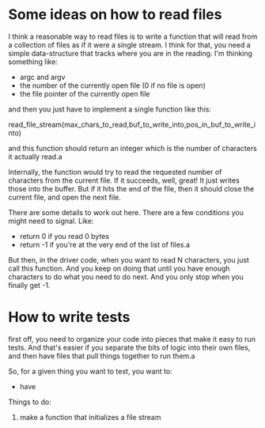 # Some ideas on how to read files

I think a reasonable way to read files is to write a function that will read from a collection of files as if it were a single stream. I think for that, you need a simple data-structure that tracks where you are in the reading. I'm thinking something like:

- argc and argv
- the number of the currently open file (0 if no file is open)
- the file pointer of the currently open file

and then you just have to implement a single function like this:

read_file_stream(max_chars_to_read,buf_to_write_into,pos_in_buf_to_write_into)

and this function should return an integer which is the number of characters it actually read.a

Internally, the function would try to read the requested number of characters from the current file. If it succeeds, well, great! It just writes those into the buffer. But if it hits the end of the file, then it should close the current file, and open the next file.

There are some details to work out here. There are a few conditions you might need to signal. Like:

- return 0 if you read 0 bytes
- return -1 if you're at the very end of the list of files.a

But then, in the driver code, when you want to read N characters, you just call this function. And you keep on doing that until you have enough characters to do what you need to do next. And you only stop when you finally get -1.

# How to write tests

first off, you need to organize your code into pieces that make it easy to run tests. And that's easier if you separate the bits of logic into their own files, and then have files that pull things together to run them.a

So, for a given thing you want to test, you want to:

- have



Things to do:
1. make a function that initializes a file stream